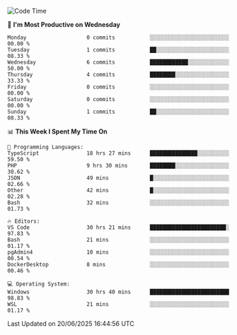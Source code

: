 <!--START_SECTION:waka-->
![Code Time](http://img.shields.io/badge/Code%20Time-5%2C130%20hrs%2045%20mins-blue)

📅 **I'm Most Productive on Wednesday** 

```text
Monday                   0 commits           ░░░░░░░░░░░░░░░░░░░░░░░░░   00.00 % 
Tuesday                  1 commits           ██░░░░░░░░░░░░░░░░░░░░░░░   08.33 % 
Wednesday                6 commits           ████████████░░░░░░░░░░░░░   50.00 % 
Thursday                 4 commits           ████████░░░░░░░░░░░░░░░░░   33.33 % 
Friday                   0 commits           ░░░░░░░░░░░░░░░░░░░░░░░░░   00.00 % 
Saturday                 0 commits           ░░░░░░░░░░░░░░░░░░░░░░░░░   00.00 % 
Sunday                   1 commits           ██░░░░░░░░░░░░░░░░░░░░░░░   08.33 % 
```


📊 **This Week I Spent My Time On** 

```text
💬 Programming Languages: 
TypeScript               18 hrs 27 mins      ███████████████░░░░░░░░░░   59.50 % 
PHP                      9 hrs 30 mins       ████████░░░░░░░░░░░░░░░░░   30.62 % 
JSON                     49 mins             █░░░░░░░░░░░░░░░░░░░░░░░░   02.66 % 
Other                    42 mins             █░░░░░░░░░░░░░░░░░░░░░░░░   02.28 % 
Bash                     32 mins             ░░░░░░░░░░░░░░░░░░░░░░░░░   01.73 % 

🔥 Editors: 
VS Code                  30 hrs 21 mins      ████████████████████████░   97.83 % 
Bash                     21 mins             ░░░░░░░░░░░░░░░░░░░░░░░░░   01.17 % 
pgAdmin4                 10 mins             ░░░░░░░░░░░░░░░░░░░░░░░░░   00.54 % 
DockerDesktop            8 mins              ░░░░░░░░░░░░░░░░░░░░░░░░░   00.46 % 

💻 Operating System: 
Windows                  30 hrs 40 mins      █████████████████████████   98.83 % 
WSL                      21 mins             ░░░░░░░░░░░░░░░░░░░░░░░░░   01.17 % 
```


 Last Updated on 20/06/2025 16:44:56 UTC
<!--END_SECTION:waka-->
